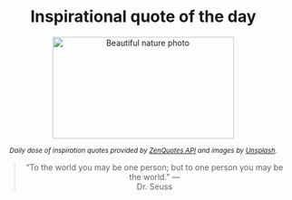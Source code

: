 
<div align="center">

# Inspirational quote of the day

<img src="./data/photo.jpeg" alt="Beautiful nature photo" width="320" height="180">

<sub><i>Daily dose of inspiration quotes provided by [ZenQuotes API](https://zenquotes.io/) and images by [Unsplash](https://unsplash.com/).</i></sub>


<blockquote>&ldquo;To the world you may be one person; but to one person you may be the world.&rdquo; &mdash; <footer>Dr. Seuss</footer></blockquote>

</div>
